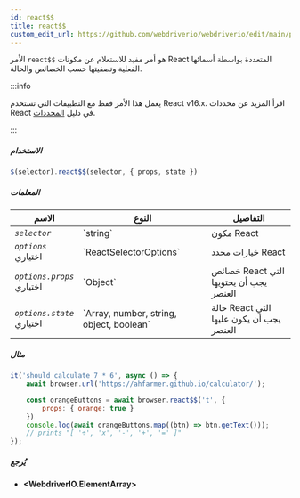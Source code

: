 ```yaml
---
id: react$$
title: react$$
custom_edit_url: https://github.com/webdriverio/webdriverio/edit/main/packages/webdriverio/src/commands/element/react$$.ts
---
```


الأمر `react$$` هو أمر مفيد للاستعلام عن مكونات React المتعددة بواسطة أسمائها الفعلية وتصفيتها حسب الخصائص والحالة.

:::info

يعمل هذا الأمر فقط مع التطبيقات التي تستخدم React v16.x. اقرأ المزيد عن محددات React في دليل [المحددات](/docs/selectors#react-selectors).

:::

##### الاستخدام

```js
$(selector).react$$(selector, { props, state })
```

##### المعلمات

<table>
  <thead>
    <tr>
      <th>الاسم</th><th>النوع</th><th>التفاصيل</th>
    </tr>
  </thead>
  <tbody>
    <tr>
      <td><code><var>selector</var></code></td>
      <td>`string`</td>
      <td>مكون React</td>
    </tr>
    <tr>
      <td><code><var>options</var></code><br /><span className="label labelWarning">اختياري</span></td>
      <td>`ReactSelectorOptions`</td>
      <td>خيارات محدد React</td>
    </tr>
    <tr>
      <td><code><var>options.props</var></code><br /><span className="label labelWarning">اختياري</span></td>
      <td>`Object`</td>
      <td>خصائص React التي يجب أن يحتويها العنصر</td>
    </tr>
    <tr>
      <td><code><var>options.state</var></code><br /><span className="label labelWarning">اختياري</span></td>
      <td>`Array<any>, number, string, object, boolean`</td>
      <td>حالة React التي يجب أن يكون عليها العنصر</td>
    </tr>
  </tbody>
</table>

##### مثال

```js title="pause.js"
it('should calculate 7 * 6', async () => {
    await browser.url('https://ahfarmer.github.io/calculator/');

    const orangeButtons = await browser.react$$('t', {
        props: { orange: true }
    })
    console.log(await orangeButtons.map((btn) => btn.getText()));
    // prints "[ '÷', 'x', '-', '+', '=' ]"
});
```

##### يُرجع

- **&lt;WebdriverIO.ElementArray&gt;**